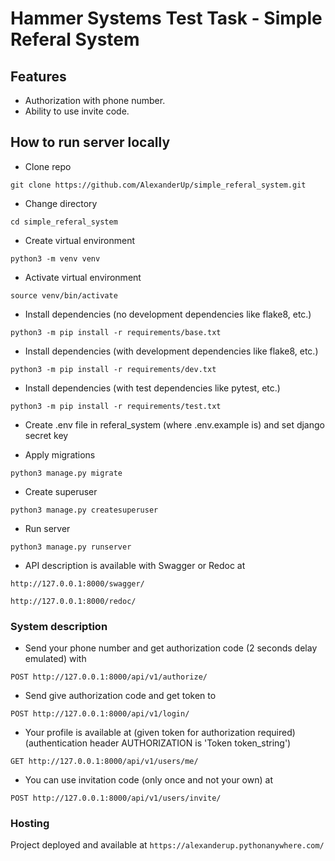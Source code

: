 # Hammer Systems Test Task - Simple Referal System

## Features
- Authorization with phone number.
- Ability to use invite code.

## How to run server locally

- Clone repo

```git clone https://github.com/AlexanderUp/simple_referal_system.git```

- Change directory

```cd simple_referal_system```

- Create virtual environment

```python3 -m venv venv```

- Activate virtual environment

```source venv/bin/activate```

- Install dependencies (no development dependencies like flake8, etc.)

```python3 -m pip install -r requirements/base.txt```

- Install dependencies (with development dependencies like flake8, etc.)

```python3 -m pip install -r requirements/dev.txt```

- Install dependencies (with test dependencies like pytest, etc.)

```python3 -m pip install -r requirements/test.txt```

- Create .env file in referal_system (where .env.example is) and set django secret key

- Apply migrations

```python3 manage.py migrate```

- Create superuser

```python3 manage.py createsuperuser```

- Run server

```python3 manage.py runserver```

- API description is available with Swagger or Redoc at

```http://127.0.0.1:8000/swagger/```

```http://127.0.0.1:8000/redoc/```


### System description

- Send your phone number and get authorization code (2 seconds delay emulated) with

```POST http://127.0.0.1:8000/api/v1/authorize/```

- Send give authorization code and get token to

```POST http://127.0.0.1:8000/api/v1/login/```

- Your profile is available at (given token for authorization required)
(authentication header AUTHORIZATION is 'Token token_string')

```GET http://127.0.0.1:8000/api/v1/users/me/```

- You can use invitation code (only once and not your own) at

```POST http://127.0.0.1:8000/api/v1/users/invite/```

### Hosting

Project deployed and available at
```https://alexanderup.pythonanywhere.com/```
